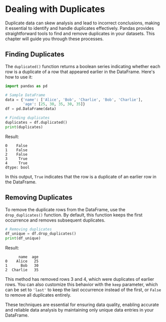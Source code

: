 
# Dealing with Duplicates

Duplicate data can skew analysis and lead to incorrect conclusions, making it essential to identify and handle duplicates effectively. Pandas provides straightforward tools to find and remove duplicates in your datasets. This chapter will guide you through these processes.

## Finding Duplicates

The `duplicated()` function returns a boolean series indicating whether each row is a duplicate of a row that appeared earlier in the DataFrame. Here's how to use it:

```python
import pandas as pd

# Sample DataFrame
data = {'name': ['Alice', 'Bob', 'Charlie', 'Bob', 'Charlie'],
        'age': [25, 30, 35, 30, 35]}
df = pd.DataFrame(data)

# Finding duplicates
duplicates = df.duplicated()
print(duplicates)
```

Result:

```plaintext
0    False
1    False
2    False
3     True
4     True
dtype: bool
```

In this output, `True` indicates that the row is a duplicate of an earlier row in the DataFrame.

## Removing Duplicates

To remove the duplicate rows from the DataFrame, use the `drop_duplicates()` function. By default, this function keeps the first occurrence and removes subsequent duplicates.

```python
# Removing duplicates
df_unique = df.drop_duplicates()
print(df_unique)
```

Result:

```plaintext
      name  age
0    Alice   25
1      Bob   30
2  Charlie   35
```

This method has removed rows 3 and 4, which were duplicates of earlier rows. You can also customize this behavior with the `keep` parameter, which can be set to `'last'` to keep the last occurrence instead of the first, or `False` to remove all duplicates entirely.

These techniques are essential for ensuring data quality, enabling accurate and reliable data analysis by maintaining only unique data entries in your DataFrame.


